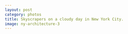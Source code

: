 ```yaml
---
layout: post
category: photos
title: Skyscrapers on a cloudy day in New York City.
image: ny-architecture-3
---
```

